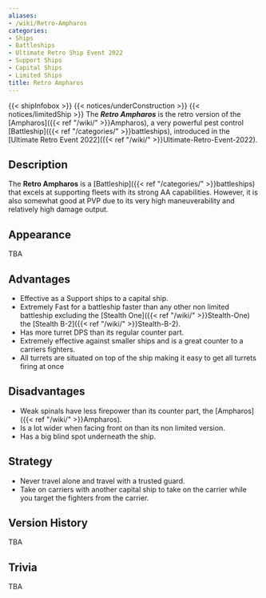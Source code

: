 ```yaml
---
aliases:
- /wiki/Retro-Ampharos
categories:
- Ships
- Battleships
- Ultimate Retro Ship Event 2022
- Support Ships
- Capital Ships
- Limited Ships
title: Retro Ampharos
---
```


{{< shipInfobox >}} {{< notices/underConstruction >}} {{< notices/limitedShip >}} The **_Retro Ampharos_** is the retro version of the [Ampharos]({{< ref "/wiki/" >}}Ampharos), a very powerful pest control [Battleship]({{< ref "/categories/" >}}battleships), introduced in the [Ultimate Retro Event 2022]({{< ref "/wiki/" >}}Ultimate-Retro-Event-2022).

## Description

The **Retro Ampharos** is a [Battleship]({{< ref "/categories/" >}}battleships) that excels at supporting fleets with its strong AA capabilities. However, it is also somewhat good at PVP due to its very high maneuverability and relatively high damage output.

## Appearance

TBA

## Advantages

- Effective as a Support ships to a capital ship.
- Extremely Fast for a battleship faster than any other non limited battleship excluding the [Stealth One]({{< ref "/wiki/" >}}Stealth-One) the [Stealth B-2]({{< ref "/wiki/" >}}Stealth-B-2).
- Has more turret DPS than its regular counter part.
- Extremely effective against smaller ships and is a great counter to a carriers fighters.
- All turrets are situated on top of the ship making it easy to get all turrets firing at once

## Disadvantages

- Weak spinals have less firepower than its counter part, the [Ampharos]({{< ref "/wiki/" >}}Ampharos).
- Is a lot wider when facing front on than its non limited version.
- Has a big blind spot underneath the ship.

## Strategy

- Never travel alone and travel with a trusted guard.
- Take on carriers with another capital ship to take on the carrier while you target the fighters from the carrier.

## Version History 

TBA

## Trivia

TBA